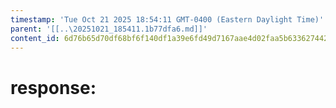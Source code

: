 ```yaml
---
timestamp: 'Tue Oct 21 2025 18:54:11 GMT-0400 (Eastern Daylight Time)'
parent: '[[..\20251021_185411.1b77dfa6.md]]'
content_id: 6d76b65d70df68bf6f140df1a39e6fd49d7167aae4d02faa5b63362744266256
---
```


# response:
